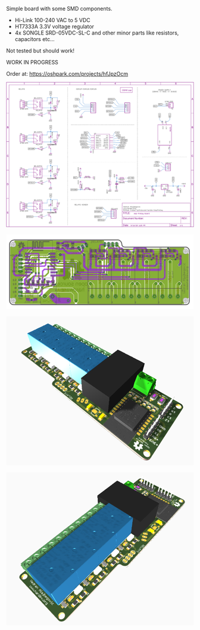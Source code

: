 Simple board with some SMD components.

- Hi-Link 100-240 VAC to 5 VDC
- HT7333A 3.3V voltage regulator
- 4x SONGLE  SRD-05VDC-SL-C
and other minor parts like resistors, capacitors etc...

Not tested but should work!

WORK IN PROGRESS

Order at: https://oshpark.com/projects/hfJpzOcm

<p>
<img src="https://raw.githubusercontent.com/nardev/esp4relay/master/images/schematics-esp-4-relay-songle.png" widgth="" />&nbsp;&nbsp;
<img src="https://raw.githubusercontent.com/nardev/esp4relay/master/images/eagle-board.png" widgth="" />&nbsp;&nbsp;
<img src="https://raw.githubusercontent.com/nardev/esp4relay/master/images/esp4relay4.png" widgth="" />&nbsp;&nbsp;
<img src="https://raw.githubusercontent.com/nardev/esp4relay/master/images/esp4relay3.png" widgth="" />&nbsp;&nbsp;



</p>
